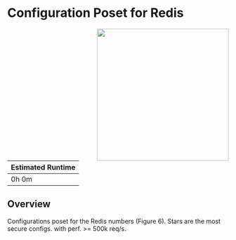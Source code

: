 # Configuration Poset for Redis

<img align="right" src="../../plots/fig-08_config-posit.svg" width="300" />

| Estimated Runtime |
| ----------------- |
| 0h 0m             |

## Overview

Configurations poset for the Redis numbers (Figure 6).  Stars are the most
secure configs. with perf. >= 500k req/s.

